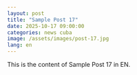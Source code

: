 ```yaml
---
layout: post
title: "Sample Post 17"
date: 2025-10-17 09:00:00
categories: news cuba
image: /assets/images/post-17.jpg
lang: en
---
```


This is the content of Sample Post 17 in EN.
